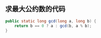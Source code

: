 ## 求最大公约数的代码

```java
public static long gcd(long a, long b) {
    return b == 0 ? a : gcd(b, a % b);
}
```